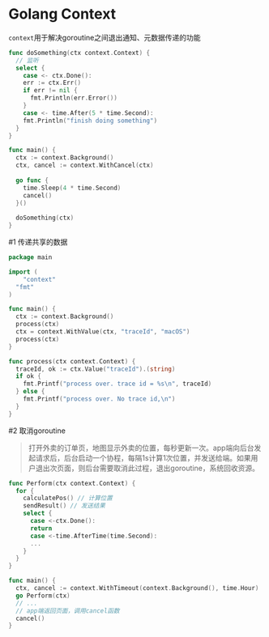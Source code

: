# Golang Context

`context`用于解决goroutine之间退出通知、元数据传递的功能

```go
func doSomething(ctx context.Context) {
  // 监听
  select {
    case <- ctx.Done():
    err := ctx.Err()
    if err != nil {
      fmt.Println(err.Error())
    }
    case <- time.After(5 * time.Second):
    fmt.Println("finish doing something")
  }
}

func main() {
  ctx := context.Background()
  ctx, cancel := context.WithCancel(ctx)
  
  go func {
    time.Sleep(4 * time.Second)
    cancel()
  }()
  
  doSomething(ctx)
}
```

#1 传递共享的数据

```go
package main

import (
	"context"
  "fmt"
)

func main() {
  ctx := context.Background()
  process(ctx)
  ctx = context.WithValue(ctx, "traceId", "macOS")
  process(ctx)
}

func process(ctx context.Context) {
  traceId, ok := ctx.Value("traceId").(string)
  if ok {
    fmt.Printf("process over. trace id = %s\n", traceId)
  } else {
    fmt.Printf("process over. No trace id,\n")
  }
}
```

#2 取消goroutine

> 打开外卖的订单页，地图显示外卖的位置，每秒更新一次。app端向后台发起请求后，后台启动一个协程，每隔1s计算1次位置，并发送给端。如果用户退出次页面，则后台需要取消此过程，退出goroutine，系统回收资源。

```go
func Perform(ctx context.Context) {
  for {
    calculatePos() // 计算位置
    sendResult() // 发送结果
    select {
      case <-ctx.Done():
      return
      case <-time.AfterTime(time.Second):
      ...
    }
  }
}

func main() {
  ctx, cancel := context.WithTimeout(context.Background(), time.Hour)
  go Perform(ctx)
  // ...
  // app端返回页面，调用cancel函数
  cancel()
}
```

